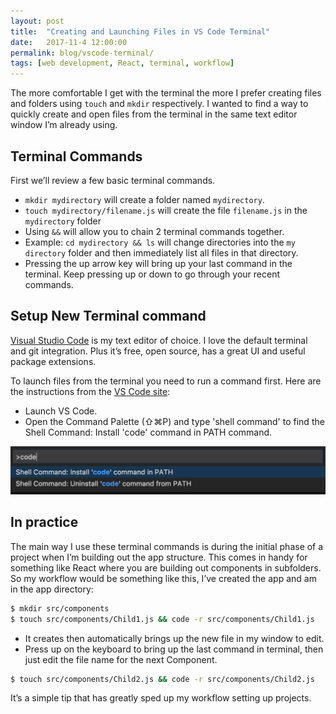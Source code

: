 ```yaml
---
layout: post
title:  "Creating and Launching Files in VS Code Terminal"
date:   2017-11-4 12:00:00
permalink: blog/vscode-terminal/
tags: [web development, React, terminal, workflow]
---
```


The more comfortable I get with the terminal the more I prefer creating files and folders using `touch` and `mkdir` respectively. I wanted to find a way to quickly create and open files from the terminal in the same text editor window I’m already using.

## Terminal Commands

First we’ll review a few basic terminal commands.
* `mkdir mydirectory` will create a folder named `mydirectory`.
* `touch mydirectory/filename.js` will create the file `filename.js` in the `mydirectory` folder
* Using `&&` will allow you to chain 2 terminal commands together.
* Example: `cd mydirectory && ls` will change directories into the `my directory` folder and then immediately list all files in that directory.
* Pressing the up arrow key will bring up your last command in the terminal. Keep pressing up or down to go through your recent commands.

## Setup New Terminal command

[Visual Studio Code](https://code.visualstudio.com/) is my text editor of choice. I love the default terminal and git integration. Plus it’s free, open source, has a great UI and useful package extensions.

To launch files from the terminal you need to run a command first. Here are the instructions from the [VS Code site](https://code.visualstudio.com/docs/setup/mac):

* Launch VS Code.
* Open the Command Palette (⇧⌘P) and type 'shell command' to find the Shell Command: Install 'code' command in PATH command.

![Install code command](/images/vscode-terminal/vscode-screenshot.png)

## In practice

The main way I use these terminal commands is during the initial phase of a project when I’m building out the app structure. This comes in handy for something like React where you are building out components in subfolders. So my workflow would be something like this, I’ve created the app and am in the app directory:

``` Bash
$ mkdir src/components
$ touch src/components/Child1.js && code -r src/components/Child1.js
```

* It creates then automatically brings up the new file in my window to edit.
* Press up on the keyboard to bring up the last command in terminal, then just edit the file name for the next Component.

``` Bash
$ touch src/components/Child2.js && code -r src/components/Child2.js
```

It’s a simple tip that has greatly sped up my workflow setting up projects.
